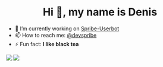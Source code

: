 <h1 align="center">Hi 👋, my name is Denis</h1>

- 🔭 I’m currently working on [Spribe-Userbot](https://github.com/Pr0n1xGH/spribe-userbot)
- 📫 How to reach me: [@devspribe](https://t.me/devspribe)
- ⚡ Fun fact: **I like black tea**

<a align="center" href="https://github.com/anuraghazra/github-readme-stats#gh-light-mode-only">
  <img align="left" src="https://github-readme-stats.vercel.app/api?username=Pr0n1xGH&show_icons=true&count_private=true&hide=stars&theme=default#gh-light-mode-only" />
</a>

<a align="center" href="https://github.com/anuraghazra/github-readme-stats#gh-dark-mode-only">
  <img align="left" src="https://github-readme-stats.vercel.app/api?username=Pr0n1xGH&show_icons=true&count_private=true&hide=stars&theme=github_dark#gh-dark-mode-only" />
</a>
